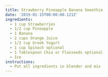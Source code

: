```yaml
---
title: Strawberry Pineapple Banana Smoothie
date: '2019-01-15T00:00:00.121Z'
ingredients:
  - 1 cup Strawberries
  - 1/2 cup Pineapple
  - 1 Banana
  - 2 cups Orange Juice
  - 1/2 cup Greek Yogurt
  - 1 cup Spinach optional
  - 1 Tablespoon Chia or Flaxseeds optional
  - Ice
instructions:
  - Put all ingredients in blender and mix
---
```

